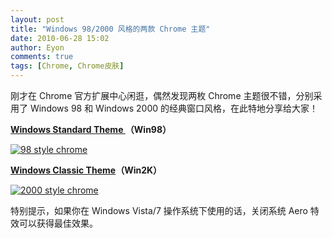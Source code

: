 ```yaml
---
layout: post
title: "Windows 98/2000 风格的两款 Chrome 主题"
date: 2010-06-28 15:02
author: Eyon
comments: true
tags: [Chrome, Chrome皮肤]
---
```

刚才在 Chrome 官方扩展中心闲逛，偶然发现两枚 Chrome 主题很不错，分别采用了 Windows 98 和 Windows 2000 的经典窗口风格，在此特地分享给大家！

**[Windows Standard Theme ](https://chrome.google.com/extensions/detail/bnniooopddofaaefeigbbmflodnakfcb#)（Win98）**

<a href="http://img.chromi.org/2010/06/98-style-chrome.png">![](http://img.chromi.org/2010/06/98-style-chrome-550x322.png "98 style chrome")</a>

**[Windows Classic Theme](https://chrome.google.com/extensions/detail/kffbgplopdjneiegpbaccikffchaabji#)（Win2K）**

<a href="http://img.chromi.org/2010/06/2000-style-chrome.png">![](http://img.chromi.org/2010/06/2000-style-chrome-550x335.png "2000 style chrome")</a>

特别提示，如果你在 Windows Vista/7 操作系统下使用的话，关闭系统 Aero 特效可以获得最佳效果。


